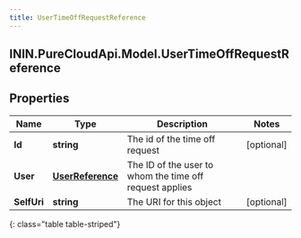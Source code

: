 ```yaml
---
title: UserTimeOffRequestReference
---
```

## ININ.PureCloudApi.Model.UserTimeOffRequestReference

## Properties

|Name | Type | Description | Notes|
|------------ | ------------- | ------------- | -------------|
| **Id** | **string** | The id of the time off request | [optional] |
| **User** | [**UserReference**](UserReference.html) | The ID of the user to whom the time off request applies | |
| **SelfUri** | **string** | The URI for this object | [optional] |
{: class="table table-striped"}


